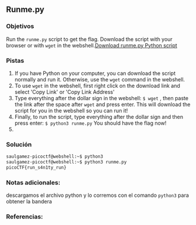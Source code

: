 ## Runme.py

### Objetivos 
Run the `runme.py` script to get the flag. Download the script with your browser or with `wget` in the webshell.[Download runme.py Python script](https://artifacts.picoctf.net/c/34/runme.py)

### Pistas
1. If you have Python on your computer, you can download the script normally and run it. Otherwise, use the `wget` command in the webshell.
2. To use `wget` in the webshell, first right click on the download link and select 'Copy Link' or 'Copy Link Address'
3. Type everything after the dollar sign in the webshell: `$ wget` , then paste the link after the space after `wget` and press enter. This will download the script for you in the webshell so you can run it!
4. Finally, to run the script, type everything after the dollar sign and then press enter: `$ python3 runme.py` You should have the flag now!
5. 
### Solución 

``` bash
saulgamez-picoctf@webshell:~$ python3 
saulgamez-picoctf@webshell:~$ python3 runme.py 
picoCTF{run_s4n1ty_run}
```

### Notas adicionales:

descargamos el archivo python y lo corremos con el comando `python3` para obtener la bandera

### Referencias:
